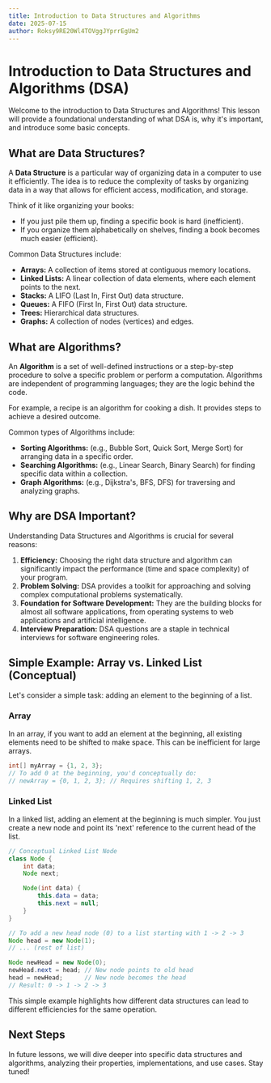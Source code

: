 ```yaml
---
title: Introduction to Data Structures and Algorithms
date: 2025-07-15
author: Roksy9RE20Wl4TOVggJYprrEgUm2
---
```


# Introduction to Data Structures and Algorithms (DSA)

Welcome to the introduction to Data Structures and Algorithms! This lesson will provide a foundational understanding of what DSA is, why it's important, and introduce some basic concepts.

## What are Data Structures?

A **Data Structure** is a particular way of organizing data in a computer to use it efficiently. The idea is to reduce the complexity of tasks by organizing data in a way that allows for efficient access, modification, and storage.

Think of it like organizing your books:
*   If you just pile them up, finding a specific book is hard (inefficient).
*   If you organize them alphabetically on shelves, finding a book becomes much easier (efficient).

Common Data Structures include:
*   **Arrays:** A collection of items stored at contiguous memory locations.
*   **Linked Lists:** A linear collection of data elements, where each element points to the next.
*   **Stacks:** A LIFO (Last In, First Out) data structure.
*   **Queues:** A FIFO (First In, First Out) data structure.
*   **Trees:** Hierarchical data structures.
*   **Graphs:** A collection of nodes (vertices) and edges.

## What are Algorithms?

An **Algorithm** is a set of well-defined instructions or a step-by-step procedure to solve a specific problem or perform a computation. Algorithms are independent of programming languages; they are the logic behind the code.

For example, a recipe is an algorithm for cooking a dish. It provides steps to achieve a desired outcome.

Common types of Algorithms include:
*   **Sorting Algorithms:** (e.g., Bubble Sort, Quick Sort, Merge Sort) for arranging data in a specific order.
*   **Searching Algorithms:** (e.g., Linear Search, Binary Search) for finding specific data within a collection.
*   **Graph Algorithms:** (e.g., Dijkstra's, BFS, DFS) for traversing and analyzing graphs.

## Why are DSA Important?

Understanding Data Structures and Algorithms is crucial for several reasons:

1.  **Efficiency:** Choosing the right data structure and algorithm can significantly impact the performance (time and space complexity) of your program.
2.  **Problem Solving:** DSA provides a toolkit for approaching and solving complex computational problems systematically.
3.  **Foundation for Software Development:** They are the building blocks for almost all software applications, from operating systems to web applications and artificial intelligence.
4.  **Interview Preparation:** DSA questions are a staple in technical interviews for software engineering roles.

## Simple Example: Array vs. Linked List (Conceptual)

Let's consider a simple task: adding an element to the beginning of a list.

### Array

In an array, if you want to add an element at the beginning, all existing elements need to be shifted to make space. This can be inefficient for large arrays.

```java
int[] myArray = {1, 2, 3};
// To add 0 at the beginning, you'd conceptually do:
// newArray = {0, 1, 2, 3}; // Requires shifting 1, 2, 3
```

### Linked List

In a linked list, adding an element at the beginning is much simpler. You just create a new node and point its 'next' reference to the current head of the list.

```java
// Conceptual Linked List Node
class Node {
    int data;
    Node next;

    Node(int data) {
        this.data = data;
        this.next = null;
    }
}

// To add a new head node (0) to a list starting with 1 -> 2 -> 3
Node head = new Node(1);
// ... (rest of list)

Node newHead = new Node(0);
newHead.next = head; // New node points to old head
head = newHead;      // New node becomes the head
// Result: 0 -> 1 -> 2 -> 3
```

This simple example highlights how different data structures can lead to different efficiencies for the same operation.

## Next Steps

In future lessons, we will dive deeper into specific data structures and algorithms, analyzing their properties, implementations, and use cases. Stay tuned!
